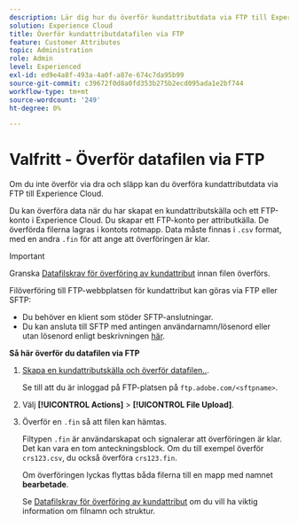 ```yaml
---
description: Lär dig hur du överför kundattributdata via FTP till Experience Cloud.
solution: Experience Cloud
title: Överför kundattributdatafilen via FTP
feature: Customer Attributes
topic: Administration
role: Admin
level: Experienced
exl-id: ed9e4a8f-493a-4a0f-a87e-674c7da95b99
source-git-commit: c39672f0d8a0fd353b275b2ecd095ada1e2bf744
workflow-type: tm+mt
source-wordcount: '249'
ht-degree: 0%

---
```


# Valfritt - Överför datafilen via FTP

Om du inte överför via dra och släpp kan du överföra kundattributdata via FTP till Experience Cloud.

Du kan överföra data när du har skapat en kundattributskälla och ett FTP-konto i Experience Cloud. Du skapar ett FTP-konto per attributkälla. De överförda filerna lagras i kontots rotmapp. Data måste finnas i `.csv` format, med en andra `.fin` för att ange att överföringen är klar.

>[!IMPORTANT]
>
>Granska [Datafilskrav för överföring av kundattribut](crs-data-file.md) innan filen överförs.

Filöverföring till FTP-webbplatsen för kundattribut kan göras via FTP eller SFTP:

* Du behöver en klient som stöder SFTP-anslutningar.
* Du kan ansluta till SFTP med antingen användarnamn/lösenord eller utan lösenord enligt beskrivningen [här](https://experienceleague.adobe.com/docs/analytics/export/ftp-and-sftp/secure-file-transfer-protocol/ftp-sftp-cert-auth.html).

**Så här överför du datafilen via FTP**

1. [Skapa en kundattributskälla och överför datafilen..](t-crs-usecase.md).

   Se till att du är inloggad på FTP-platsen på `ftp.adobe.com/<sftpname>`.

1. Välj **[!UICONTROL Actions]** > **[!UICONTROL File Upload]**.

1. Överför en `.fin` så att filen kan hämtas.

   Filtypen `.fin` är användarskapat och signalerar att överföringen är klar. Det kan vara en tom anteckningsblock. Om du till exempel överför `crs123.csv`, du också överföra `crs123.fin`.

   Om överföringen lyckas flyttas båda filerna till en mapp med namnet **bearbetade**.

   Se [Datafilskrav för överföring av kundattribut](crs-data-file.md) om du vill ha viktig information om filnamn och struktur.
